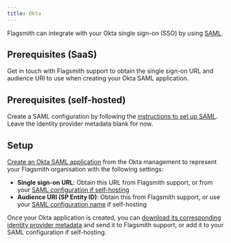 ```yaml
---
title: Okta
---
```


Flagsmith can integrate with your Okta single sign-on (SSO) by using [SAML](/system-administration/authentication/SAML).

## Prerequisites (SaaS)

Get in touch with Flagsmith support to obtain the single sign-on URL and audience URI to use when creating your Okta
SAML application.

## Prerequisites (self-hosted)

Create a SAML configuration by following the
[instructions to set up SAML](/system-administration/authentication/01-SAML/index.md#setup-self-hosted). Leave the
identity provider metadata blank for now.

## Setup

[Create an Okta SAML application](https://help.okta.com/oag/en-us/content/topics/access-gateway/add-app-saml-pass-thru-add-okta.htm)
from the Okta management to represent your Flagsmith organisation with the following settings:

- **Single sign-on URL**: Obtain this URL from Flagsmith support, or from your
  [SAML configuration if self-hosting](/system-administration/authentication/SAML/#assertion-consumer-service-url)
- **Audience URI (SP Entity ID)**: Obtain this from Flagsmith support, or use your
  [SAML configuration name](/system-administration/authentication/SAML/#setup-self-hosted) if self-hosting

Once your Okta application is created, you can
[download its corresponding identity provider metadata](https://support.okta.com/help/s/article/Location-to-download-Okta-IDP-XML-metadata-for-a-SAML-app-in-the-new-Admin-User-Interface?language=en_US)
and send it to Flagsmith support, or add it to your SAML configuration if self-hosting.
